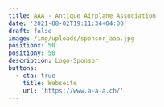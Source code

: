 ```yaml
---
title: AAA - Antique Airplane Association
date: '2021-08-02T19:11:34+04:00'
draft: false
image: /img/uploads/sponsor_aaa.jpg
positionx: 50
positiony: 50
description: Logo-Sponsor
buttons:
  - cta: true
    title: Webseite
    url: 'https://www.a-a-a.ch/'
---
```


